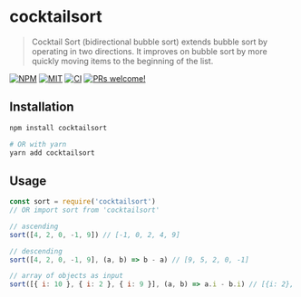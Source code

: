 # cocktailsort

> Cocktail Sort (bidirectional bubble sort) extends bubble sort by operating in two directions. It improves on bubble sort by more quickly moving items to the beginning of the list.

<a href="https://npmjs.com/package/cocktailsort"><img alt="NPM" src="https://img.shields.io/npm/v/cocktailsort" /></a>
<a href="https://github.com/coderosh/cocktailsort"><img alt="MIT" src="https://img.shields.io/badge/license-MIT-blue.svg" /></a>
<a href="#"><img alt="CI" src="https://img.shields.io/github/workflow/status/coderosh/cocktailsort/CI"></a>
<a href="https://github.com/coderosh/cocktailsort"><img src="https://img.shields.io/badge/PRs-welcome-brightgreen.svg" alt="PRs welcome!" /></a>

## Installation

```sh
npm install cocktailsort

# OR with yarn
yarn add cocktailsort
```

## Usage

```js
const sort = require('cocktailsort')
// OR import sort from 'cocktailsort'

// ascending
sort([4, 2, 0, -1, 9]) // [-1, 0, 2, 4, 9]

// descending
sort([4, 2, 0, -1, 9], (a, b) => b - a) // [9, 5, 2, 0, -1]

// array of objects as input
sort([{ i: 10 }, { i: 2 }, { i: 9 }], (a, b) => a.i - b.i) // [{i: 2}, {i: 9}, {i: 10}]
```
